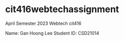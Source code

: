 # cit416webtechassignment
April Semester 2023 Webtech cit416

Name: Gan Hoong Lee
Student ID: CSD21014

